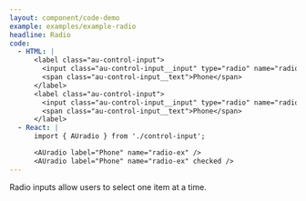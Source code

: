 ```yaml
---
layout: component/code-demo
example: examples/example-radio
headline: Radio
code:
  - HTML: |
      <label class="au-control-input">
        <input class="au-control-input__input" type="radio" name="radio-ex">
        <span class="au-control-input__text">Phone</span>
      </label>
      <label class="au-control-input">
        <input class="au-control-input__input" type="radio" name="radio-ex" checked>
        <span class="au-control-input__text">Phone</span>
      </label>
  - React: |
      import { AUradio } from './control-input';

      <AUradio label="Phone" name="radio-ex" />
      <AUradio label="Phone" name="radio-ex" checked />
---
```


Radio inputs allow users to select one item at a time.

